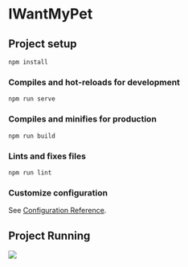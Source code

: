 # IWantMyPet

## Project setup
```
npm install
```
### Compiles and hot-reloads for development
```
npm run serve
```

### Compiles and minifies for production
```
npm run build
```

### Lints and fixes files
```
npm run lint
```

### Customize configuration
See [Configuration Reference](https://cli.vuejs.org/config/).

## Project Running
![](https://drive.google.com/file/d/1GYqNbrGRMBTPHWc74woLpNbzrouNZ9T8/view?usp=sharing)
